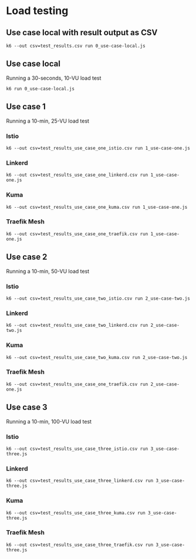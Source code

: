 # Load testing

## Use case local with result output as CSV
```
k6 --out csv=test_results.csv run 0_use-case-local.js
```

## Use case local
Running a 30-seconds, 10-VU load test
```
k6 run 0_use-case-local.js
```

## Use case 1
Running a 10-min, 25-VU load test
### Istio
```
k6 --out csv=test_results_use_case_one_istio.csv run 1_use-case-one.js
```
### Linkerd
```
k6 --out csv=test_results_use_case_one_linkerd.csv run 1_use-case-one.js
```
### Kuma
```
k6 --out csv=test_results_use_case_one_kuma.csv run 1_use-case-one.js
```
### Traefik Mesh
```
k6 --out csv=test_results_use_case_one_traefik.csv run 1_use-case-one.js
```

## Use case 2
Running a 10-min, 50-VU load test
### Istio
```
k6 --out csv=test_results_use_case_two_istio.csv run 2_use-case-two.js
```
### Linkerd
```
k6 --out csv=test_results_use_case_two_linkerd.csv run 2_use-case-two.js
```
### Kuma
```
k6 --out csv=test_results_use_case_two_kuma.csv run 2_use-case-two.js
```
### Traefik Mesh
```
k6 --out csv=test_results_use_case_one_traefik.csv run 2_use-case-one.js
```

## Use case 3
Running a 10-min, 100-VU load test

### Istio
```
k6 --out csv=test_results_use_case_three_istio.csv run 3_use-case-three.js
```
### Linkerd
```
k6 --out csv=test_results_use_case_three_linkerd.csv run 3_use-case-three.js
```
### Kuma
```
k6 --out csv=test_results_use_case_three_kuma.csv run 3_use-case-three.js
```
### Traefik Mesh
```
k6 --out csv=test_results_use_case_three_traefik.csv run 3_use-case-three.js
```